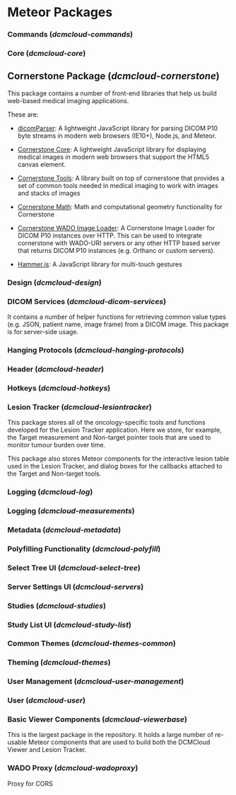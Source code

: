 # Meteor Packages

### Commands (_dcmcloud-commands_)

### Core (_dcmcloud-core_)

## Cornerstone Package (_dcmcloud-cornerstone_)

This package contains a number of front-end libraries that help us build
web-based medical imaging applications.

These are:

- [dicomParser](https://github.com/cornerstonejs/dicomParser): A lightweight
  JavaScript library for parsing DICOM P10 byte streams in modern web browsers
  (IE10+), Node.js, and Meteor.

- [Cornerstone Core](https://github.com/cornerstonejs/cornerstone): A
  lightweight JavaScript library for displaying medical images in modern web
  browsers that support the HTML5 canvas element.

- [Cornerstone Tools](https://github.com/cornerstonejs/cornerstoneTools): A
  library built on top of cornerstone that provides a set of common tools needed
  in medical imaging to work with images and stacks of images

- [Cornerstone Math](https://github.com/cornerstonejs/cornerstoneMath): Math and
  computational geometry functionality for Cornerstone

- [Cornerstone WADO Image Loader](https://github.com/cornerstonejs/cornerstoneWADOImageLoader):
  A Cornerstone Image Loader for DICOM P10 instances over HTTP. This can be used
  to integrate cornerstone with WADO-URI servers or any other HTTP based server
  that returns DICOM P10 instances (e.g. Orthanc or custom servers).

- [Hammer.js](https://github.com/hammerjs/hammer.js): A JavaScript library for
  multi-touch gestures

### Design (_dcmcloud-design_)

### DICOM Services (_dcmcloud-dicom-services_)

It contains a number of helper functions for retrieving common value types (e.g.
JSON, patient name, image frame) from a DICOM image. This package is for
server-side usage.

### Hanging Protocols (_dcmcloud-hanging-protocols_)

### Header (_dcmcloud-header_)

### Hotkeys (_dcmcloud-hotkeys_)

### Lesion Tracker (_dcmcloud-lesiontracker_)

This package stores all of the oncology-specific tools and functions developed
for the Lesion Tracker application. Here we store, for example, the Target
measurement and Non-target pointer tools that are used to monitor tumour burden
over time.

This package also stores Meteor components for the interactive lesion table used
in the Lesion Tracker, and dialog boxes for the callbacks attached to the Target
and Non-target tools.

### Logging (_dcmcloud-log_)

### Logging (_dcmcloud-measurements_)

### Metadata (_dcmcloud-metadata_)

### Polyfilling Functionality (_dcmcloud-polyfill_)

### Select Tree UI (_dcmcloud-select-tree_)

### Server Settings UI (_dcmcloud-servers_)

### Studies (_dcmcloud-studies_)

### Study List UI (_dcmcloud-study-list_)

### Common Themes (_dcmcloud-themes-common_)

### Theming (_dcmcloud-themes_)

### User Management (_dcmcloud-user-management_)

### User (_dcmcloud-user_)

### Basic Viewer Components (_dcmcloud-viewerbase_)

This is the largest package in the repository. It holds a large number of
re-usable Meteor components that are used to build both the DCMCloud Viewer and
Lesion Tracker.

### WADO Proxy (_dcmcloud-wadoproxy_)

Proxy for CORS
